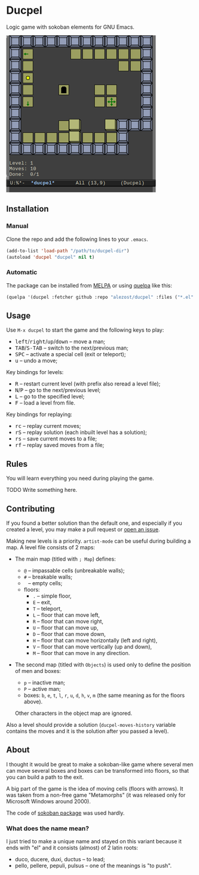 # Ducpel

Logic game with sokoban elements for GNU Emacs.

![Level 1 in progress](pic/screenshot.png)

## Installation

### Manual

Clone the repo and add the following lines to your `.emacs`.

```lisp
(add-to-list 'load-path "/path/to/ducpel-dir")
(autoload 'ducpel "ducpel" nil t)
```

### Automatic

The package can be installed from [MELPA](http://melpa.org) or
using [quelpa](https://github.com/quelpa/quelpa) like this:

```lisp
(quelpa '(ducpel :fetcher github :repo "alezost/ducpel" :files ("*.el" "levels")))
```

## Usage

Use `M-x ducpel` to start the game and the following keys to play:

- <kbd>left</kbd>/<kbd>right</kbd>/<kbd>up</kbd>/<kbd>down</kbd> – move
  a man;
- <kbd>TAB</kbd>/<kbd>S-TAB</kbd> – switch to the next/previous man;
- <kbd>SPC</kbd> – activate a special cell (exit or teleport);
- <kbd>u</kbd> – undo a move;

Key bindings for levels:

- <kbd>R</kbd> – restart current level (with prefix also reread a level
  file);
- <kbd>N</kbd>/<kbd>P</kbd> – go to the next/previous level;
- <kbd>L</kbd> – go to the specified level;
- <kbd>F</kbd> – load a level from file.

Key bindings for replaying:

- <kbd>r</kbd><kbd>c</kbd> – replay current moves;
- <kbd>r</kbd><kbd>S</kbd> – replay solution (each inbuilt level has a
  solution);
- <kbd>r</kbd><kbd>s</kbd> – save current moves to a file;
- <kbd>r</kbd><kbd>f</kbd> – replay saved moves from a file;

## Rules

You will learn everything you need during playing the game.

TODO Write something here.

## Contributing

If you found a better solution than the default one, and especially if
you created a level, you may make a pull request or
[open an issue](https://github.com/alezost/ducpel/issues/new).

Making new levels is a priority.  `artist-mode` can be useful during
building a map.  A level file consists of 2 maps:

- The main map (titled with `; Map`) defines:

  + `@` – impassable cells (unbreakable walls);
  + `#` – breakable walls;
  + ` ` – empty cells;
  + floors:
    * `.` – simple floor,
    * `E` – exit,
    * `T` – teleport,
    * `L` – floor that can move left,
    * `R` – floor that can move right,
    * `U` – floor that can move up,
    * `D` – floor that can move down,
    * `H` – floor that can move horizontally (left and right),
    * `V` – floor that can move vertically (up and down),
    * `M` – floor that can move in any direction.

- The second map (titled with `Objects`) is used only to define the
  position of men and boxes:

  + `p` – inactive man;
  + `P` – active man;
  + boxes: `b`, `e`, `t`, `l`, `r`, `u`, `d`, `h`, `v`, `m` (the same
    meaning as for the floors above).

  Other characters in the object map are ignored.

Also a level should provide a solution (`ducpel-moves-history` variable
contains the moves and it is the solution after you passed a level).

## About

I thought it would be great to make a sokoban-like game where several
men can move several boxes and boxes can be transformed into floors, so
that you can build a path to the exit.

A big part of the game is the idea of moving cells (floors with arrows).
It was taken from a non-free game "Metamorphs" (it was released only for
Microsoft Windows around 2000).

The code of [sokoban package](https://github.com/leoliu/sokoban) was
used hardly.

### What does the name mean?

I just tried to make a unique name and stayed on this variant because it
ends with "el" and it consists (almost) of 2 latin roots:

- duco, ducere, duxi, ductus – to lead;
- pello, pellere, pepuli, pulsus – one of the meanings is "to push".

